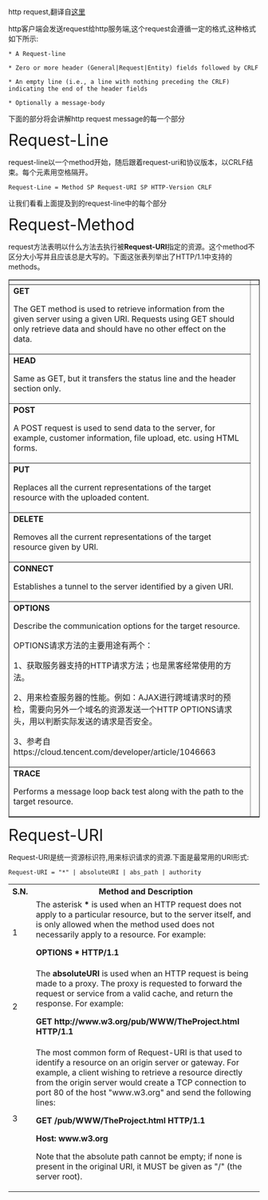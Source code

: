 http request,翻译自[这里](https://www.tutorialspoint.com/http/http_requests.htm)

http客户端会发送request给http服务端,这个request会遵循一定的格式,这种格式如下所示:
```shell
* A Request-line

* Zero or more header (General|Request|Entity) fields followed by CRLF

* An empty line (i.e., a line with nothing preceding the CRLF) 
indicating the end of the header fields

* Optionally a message-body
```

下面的部分将会讲解http request message的每一个部分

<font size=6>Request-Line</font>

request-line以一个method开始，随后跟着request-uri和协议版本，以CRLF结束。每个元素用空格隔开。

```shell
Request-Line = Method SP Request-URI SP HTTP-Version CRLF
```

让我们看看上面提及到的request-line中的每个部分

<font size=6>Request-Method</font>

request方法表明以什么方法去执行被**Request-URI**指定的资源。这个method不区分大小写并且应该总是大写的。下面这张表列举出了HTTP/1.1中支持的methods。

<table  border="1" cellspacing="0">
<tr>
<th></th>
<th></th>
</tr>
<tr>
<td><b>GET</b><p>The GET method is used to retrieve  information from the given server using a given URI.  Requests using GET should only retrieve data and should have no other effect on the data.</p></td>
</tr>
<tr>
<td><b>HEAD</b><p>Same as GET, but it transfers the status line and the header section only.</p></td>
</tr>
<tr>
<td><b>POST</b><p>A POST request is used to send data to the server, for example, customer information, file upload, etc. using HTML forms.</td></tr>
<tr>
<td><b>PUT</b><p>Replaces all the current representations of the target resource with the uploaded content.</p></td>
</tr>
<tr>
<td><b>DELETE</b><p>Removes all the current representations of the target resource given by URI.</p></td>
</tr>
<tr>
<td><b>CONNECT</b><p>Establishes a tunnel to the server identified by a given URI.</p></td>
</tr>
<tr>
<td><b>OPTIONS</b><p>Describe the communication options for the target resource.</p><p>OPTIONS请求方法的主要用途有两个：</p>
<p>1、获取服务器支持的HTTP请求方法；也是黑客经常使用的方法。</p>
<p>2、用来检查服务器的性能。例如：AJAX进行跨域请求时的预检，需要向另外一个域名的资源发送一个HTTP OPTIONS请求头，用以判断实际发送的请求是否安全。</p>
<p>3、参考自https://cloud.tencent.com/developer/article/1046663</p></td>
</tr>
<tr>
<td><b>TRACE</b><p>Performs a message loop back test along with the path to the target resource.</p></td>
</tr>
</table>

<font size=6>Request-URI</font>

Request-URI是统一资源标识符,用来标识请求的资源.下面是最常用的URI形式:

```
Request-URI = "*" | absoluteURI | abs_path | authority
```



<table class="table table-bordered">
<tr>
<th>S.N.</th>
<th>Method and Description</th>
</tr>
<tr>
<td>1</td>
<td>The asterisk <b>*</b> is used when an HTTP request does not apply to a particular resource, but to the server itself, and is only allowed when the method used does not necessarily apply to a resource. For example:
<p><b>OPTIONS * HTTP/1.1</b></p></td>
</tr>
<tr>
<td>2</td>
<td>The <b>absoluteURI</b> is used when an HTTP request is being made to a proxy. The proxy is requested to forward the request or service from a valid cache, and return the response. For example:
<p><b>GET http://www.w3.org/pub/WWW/TheProject.html HTTP/1.1</b></p></td>
</tr>
<tr>
<td>3</td>
<td>The most common form of Request-URI is that used to identify a resource on an origin server or gateway. For example, a client wishing to retrieve a resource directly from the origin server would create a TCP connection to port 80 of the host "www.w3.org" and send the following lines:
<p><b>GET /pub/WWW/TheProject.html HTTP/1.1</b></p>
<p><b>Host: www.w3.org</b></p>
<p>Note that the absolute path cannot be empty; if none is present in the original URI, it MUST be given as "/" (the server root).</p>
</td>
</tr>
</table>

